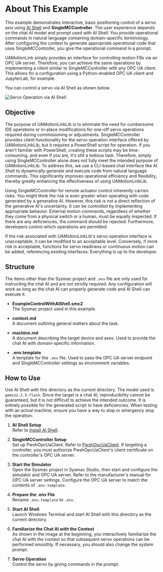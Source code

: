 # About This Example
This example demonstrates interactive, basic positioning control of a servo axis using [AI Shell](https://github.com/PowerShell/AIShell) and **SingleMCController**.
The user experience depends on the chat AI model and prompt used with AI Shell.
You provide operational commands in natural language containing domain-specific terminology.
After configuring the context to generate appropriate operational code that uses SingleMCController, you give the operational command in a prompt.

UAMotionLink simply provides an interface for controlling motion FBs via an OPC UA server.
Therefore, you can achieve the same operations by implementing a client similar to SingleMCController with any OPC UA client.
This allows for a configuration using a Python-enabled OPC UA client and JupyterLab, for example.

You can control a servo via AI Shell as shown below.

![Servo Operation via AI Shell](../../images/control-with-ai-shell.gif)

## Objective
The purpose of UAMotionLinkLib is to eliminate the need for cumbersome IDE operations or in-place modifications for one-off servo operations required during commissioning or adjustments.
SingleMCController provides client functionality for the servo operation interface offered by UAMotionLinkLib, but it requires a PowerShell script for operation.
If you aren't familiar with PowerShell, creating these scripts may be time-consuming, and even if you are, it's still a tedious task.
Therefore, simply using SingleMCController alone does not fully meet the intended purpose of UAMotionLinkLib.
To address this, we use a CLI-based chat interface like AI Shell to dynamically generate and execute code from natural language commands.
This significantly improves operational efficiency and flexibility, thereby greatly enhancing the effectiveness of using UAMotionLinkLib.

Using SingleMCController for remote actuator control inherently carries risks.
You might think the risk is even greater when operating with code generated by a generative AI.
However, this risk is not a direct reflection of the generative AI's uncertainty.
It can be controlled by implementing appropriate behavior.
External motion commands, regardless of whether they come from a physical switch or a human, must be equally inspected.
If there are any deficiencies, the command should be rejected.
Furthermore, developers control which operations are permitted.

If the risk associated with UAMotionLinkLib's servo operation interface is unacceptable, it can be modified to an acceptable level.
Conversely, if more risk is acceptable, functions for servo readiness or continuous motion can be added, referencing existing interfaces.
Everything is up to the developer.

## Structure
The items other than the Sysmac project and `.env` file are only used for instructing the chat AI and are not strictly required.
Any configuration will work as long as the chat AI can properly generate code and AI Shell can execute it.

* **ExampleControlWithAIShell.smc2**   
    The Sysmac project used in this example.

* **context.md**   
    A document outlining general matters about the task.

* **machine.md**   
    A document describing the target device and axes. Used to provide the chat AI with domain-specific information.

* **.env.template**   
    A template for the `.env` file. Used to pass the OPC UA server endpoint and SingleMCController settings as environment variables.

## How to Use
Use AI Shell with this directory as the current directory.
The model used is `gemini-2.5-flash`.
Since the target is a chat AI, reproducibility cannot be guaranteed, but it is not difficult to achieve the intended outcome.
It is entirely possible for the generated script to have deficiencies.
When testing with an actual machine, ensure you have a way to stop or emergency stop the operation.

1.  **AI Shell Setup**   
    Refer to [Install AI Shell](https://learn.microsoft.com/en-us/powershell/utility-modules/aishell/install-aishell?view=ps-modules).

2.  **SingleMCController Setup**   
    Set up PwshOpcUaClient. Refer to [PwshOpcUaClient](https://github.com/kmu2030/PwshOpcUaClient).
    If targeting a controller, you must authorize PwshOpcUaClient's client certificate on the controller's OPC UA server.

3.  **Start the Simulator**   
    Open the Sysmac project in Sysmac Studio, then start and configure the simulator and OPC UA server.
    Refer to the manufacturer's manual for OPC UA server settings.
    Configure the OPC UA server to match the contents of `.env.template`.

4.  **Prepare the .env File**   
    Rename `.env.template` to `.env`.

5.  **Start AI Shell**   
    Launch Windows Terminal and start AI Shell with this directory as the current directory.

6. **Familiarize the Chat AI with the Context**   
    As shown in the image at the beginning, you interactively familiarize the chat AI with the context so that subsequent servo operations can be performed smoothly.
    If necessary, you should also change the system prompt.

7.  **Servo Operation**   
    Control the servo by giving commands in the prompt.
